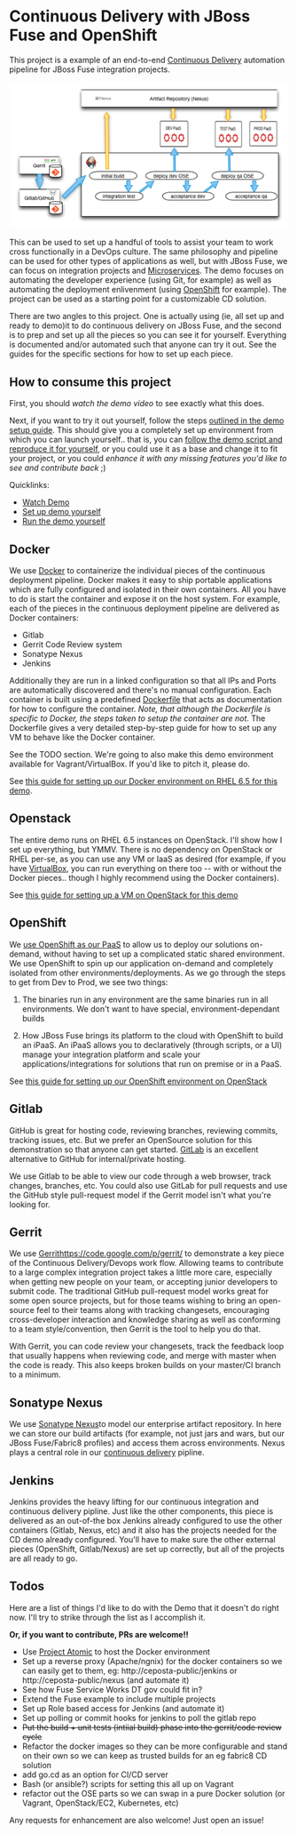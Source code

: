 # Continuous Delivery with JBoss Fuse and OpenShift
This project is a example of an end-to-end [Continuous Delivery][cd] automation pipeline for JBoss Fuse integration projects. 

![entire flow](docs/diagrams/entire-flow.png)

This can be used to set up a handful of tools to assist your team to work cross functionally in a DevOps culture. 
The same philosophy and pipeline can be used for other types of applications as well, but with
JBoss Fuse, we can focus on integration projects and [Microservices][microservices]. The demo focuses on automating
the developer experience (using Git, for example) as well as automating the deployment enlivenment (using
[OpenShift][openshift] for example). The project can be used as a starting point for a customizable CD solution.

There are two angles to this project. One is actually using (ie, all set up and ready to demo)it to do continuous delivery 
on JBoss Fuse, and the second is to prep and set up all the pieces so you can see it for yourself. Everything is documented 
and/or automated such that anyone can try it out. See the guides for the specific sections for how to set up each piece.

## How to consume this project
First, you should _watch the demo video_ to see exactly what this does. 

Next, if you want to try it out yourself, follow the steps [outlined in the demo setup guide](docs/setup-demo.md). This
should give you a completely set up environment from which you can launch yourself.. that is, you can  [follow the demo 
script and reproduce it for yourself](docs/demo.md), or you could use it as a base and change it to fit your project,
or you could _enhance it with any missing features you'd like to see and contribute back_ ;)

Quicklinks: 

* [Watch Demo](docs/videos.md)
* [Set up demo yourself](docs/setup-demo.md)
* [Run the demo yourself](docs/demo.md)

## Docker
We use [Docker][docker] to containerize the individual pieces of the continuous deployment pipeline. Docker makes it 
easy to ship portable applications which are fully configured and isolated in their own containers. All you have to do 
is start the container and expose it on the host system. For example, each of the pieces in the continuous deployment
pipeline are delivered as Docker containers:

* Gitlab 
* Gerrit Code Review system
* Sonatype Nexus
* Jenkins


Additionally they are run in a linked configuration so that all IPs and Ports are automatically discovered and there's
no manual configuration. Each container is built using a predefined [Dockerfile][dockerfile] that acts as documentation
for how to configure the container. _Note, that although the Dockerfile is specific to Docker, the steps taken to 
setup the container are not_. The Dockerfile gives a very detailed step-by-step guide for how to set up any VM to behave 
like the Docker container.

See the TODO section. We're going to also make this demo environment available for Vagrant/VirtualBox. If you'd like
to pitch it, please do.

See [this guide for setting up our Docker environment on RHEL 6.5 for this demo](docs/set-up-docker.md).

## Openstack
The entire demo runs on RHEL 6.5 instances on OpenStack. I'll show how I set up everything, but YMMV. There is no
dependency on OpenStack or RHEL per-se, as you can use any VM or IaaS as desired (for example, if you have 
[VirtualBox][vbox], you can run everything on there too -- with or without the Docker pieces.. though I highly
recommend using the Docker containers).

See [this guide for setting up a VM on OpenStack for this demo](docs/set-up-openstack-vm.md)



## OpenShift
We [use OpenShift as our PaaS][openshift] to allow us to deploy our solutions on-demand, without having to set up a complicated
static shared environment. We use OpenShift to spin up our application on-demand and completely isolated from other
environments/deployments. As we go through the steps to get from Dev to Prod, we see two things:

1) The binaries run in any environment are the same binaries run in all environments. We don't want to have special,
environment-dependant builds

2) How JBoss Fuse brings its platform to the cloud with OpenShift to build an iPaaS. An iPaaS allows you to 
declaratively (through scripts, or a UI) manage your integration platform and scale your applications/integrations
for solutions that run on premise or in a PaaS.

See [this guide for setting up our OpenShift environment on OpenStack](docs/set-up-openshift.md)

## Gitlab
GitHub is great for hosting code, reviewing branches, reviewing commits, tracking issues, etc. But we prefer an
OpenSource solution for this demonstration so that anyone can get started. [GitLab](https://about.gitlab.com) is an excellent alternative
to GitHub for internal/private hosting.

We use Gitlab to be able to view our code through a web browser, track changes, branches, etc. You could also 
use GitLab for pull requests and use the GitHub style pull-request model if the Gerrit model isn't what you're looking
for.

## Gerrit
We use [Gerrit][gerrit]https://code.google.com/p/gerrit/ to demonstrate a key piece of the Continuous Delivery/Devops
work flow. Allowing teams to contribute to a large complex integration project takes a little more care, especially 
when getting new people on your team, or accepting junior developers to submit code. The traditional GitHub pull-request
model works great for some open source projects, but for those teams wishing to bring an open-source feel to their
teams along with tracking changesets, encouraging cross-developer interaction and knowledge sharing as well as 
conforming to a team style/convention, then Gerrit is the tool to help you do that. 

With Gerrit, you can code review your changesets, track the feedback loop that usually happens when reviewing code,
and merge with master when the code is ready. This also keeps broken builds on your master/CI branch to a minimum.

## Sonatype Nexus
We use [Sonatype Nexus][nexus]to model our enterprise artifact repository. In here we can store our build artifacts
(for example, not just jars and wars, but our JBoss Fuse/Fabric8 profiles) and access them across environments. Nexus
plays a central role in our [continuous delivery][cd] pipline.
 
## Jenkins
Jenkins provides the heavy lifting for our continuous integration and continuous delivery pipline. Just like the
other components, this piece is delivered as an out-of-the box Jenkins already configured to use the other containers
(Gitlab, Nexus, etc) and it also has the projects needed for the CD demo already configured. You'll have to make sure
the other external pieces (OpenShift, Gitlab/Nexus) are set up correctly, but all of the projects are all ready to 
go.

## Todos
Here are a list of things I'd like to do with the Demo that it doesn't do right now.
I'll try to strike through the list as I accomplish it. 

__Or, if you want to contribute, PRs are welcome!!__

* Use [Project Atomic](http://www.projectatomic.io) to host the Docker environment
* Set up a reverse proxy (Apache/ngnix) for the docker containers so we can easily get to them, eg: 
http://ceposta-public/jenkins or http://ceposta-public/nexus (and automate it)
* See how Fuse Service Works DT gov could fit in?
* Extend the Fuse example to include multiple projects
* Set up Role based access for Jenkins (and automate it)
* Set up polling or commit hooks for jenkins to poll the gitlab repo
* ~~Put the build + unit tests (intiial build) phase into the gerrit/code review cycle~~
* Refactor the docker images so they can be more configurable and stand on their own so we can keep as trusted builds for an eg fabric8 CD solution
* add go.cd as an option for CI/CD server
* Bash (or ansible?) scripts for setting this all up on Vagrant
* refactor out the OSE parts so we can swap in a pure Docker solution (or Vagrant, OpenStack/EC2, Kubernetes, etc)

Any requests for enhancement are also welcome! Just open an issue!

[docker]: https://www.docker.com
[fuse]: http://www.jboss.org/products/fuse/overview/
[microservices]: http://microservices.io
[openshift]: https://www.openshift.com
[dockerfile]: https://docs.docker.com/reference/builder/
[vbox]: https://www.virtualbox.org
[gerrit]: https://code.google.com/p/gerrit/
[gitlab]: https://about.gitlab.com
[nexus]: http://www.sonatype.org/nexus/
[cd]: http://en.wikipedia.org/wiki/Continuous_delivery
